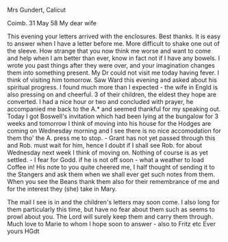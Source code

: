 Mrs Gundert, Calicut

 Coimb. 31 May 58
My dear wife

This evening your letters arrived with the enclosures. Best thanks. It is easy to answer when I have a letter before me. More difficult to shake one out of the sleeve. How strange that you now think me worse and want to come and help when I am better than ever, know in fact not if I have any bowels. I wrote you past things after they were over, and your imagination changes them into something present. My Dr could not visit me today having fever. I think of visiting him tomorrow. Saw Ward this evening and asked about his spiritual progress. I found much more than I expected - the wife in Engld is also pressing on and cheerful. 3 of their children, the eldest they hope are converted. I had a nice hour or two and concluded with prayer, he accompanied me back to the A.<ddis>* and seemed thankful for my speaking out. Today I got Boswell's invitation which had been lying at the bungalow for 3 weeks and tomorrow I think of moving into his house for the Hodges are coming on Wednesday morning and I see there is no nice accomodation for them tho' the A. press me to stop. - Grant has not yet passed through this and Rob. must wait for him, hence I doubt if I shall see Rob. for about Wednesday next week I think of moving on. Nothing of course is as yet settled. - I fear for Godd. if he is not off soon - what a weather to load Coffee in! His note to you quite cheered me, I half thought of sending it to the Stangers and ask them when we shall ever get such notes from them. When you see the Beans thank them also for their remembrance of me and for the interest they (she) take in Mary.

The mail I see is in and the children's letters may soon come. I also long for them particularly this time, but have no fear about them such as seems to prowl about you. The Lord will surely keep them and carry them through. Much love to Marie to whom I hope soon to answer - also to Fritz etc  Ever yours HGdt

